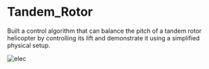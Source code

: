 # Tandem_Rotor
Built a control algorithm that can balance the pitch of a tandem rotor helicopter by controlling its lift and demonstrate it using a simplified physical setup.

![elec](https://github.com/user-attachments/assets/d6255f8a-06f9-4f06-a769-2ca2d1a4f4e8)
